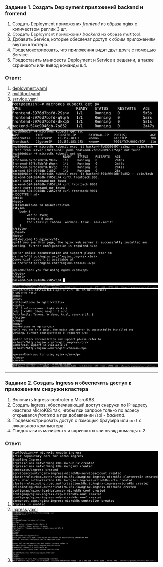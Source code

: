 ### Задание 1. Создать Deployment приложений backend и frontend

1. Создать Deployment приложения _frontend_ из образа nginx с количеством реплик 3 шт.
2. Создать Deployment приложения _backend_ из образа multitool. 
3. Добавить Service, которые обеспечат доступ к обоим приложениям внутри кластера. 
4. Продемонстрировать, что приложения видят друг друга с помощью Service.
5. Предоставить манифесты Deployment и Service в решении, а также скриншоты или вывод команды п.4.

### Ответ:

1. [deployment.yaml](/kube1_5/deployment.yaml)
2. [multitool.yaml](/kube1_5/multitool.yaml)
3. [service.yaml](/kube1_5/service.yaml)
4. ![Task1](/kube1_5/task1_1.jpg "Задание 1")
![Task1](/kube1_5/task1_2.jpg "Задание 1")
![Task1](/kube1_5/task1_3.jpg "Задание 1")
![Task1](/kube1_5/task1_4.jpg "Задание 1")
![Task1](/kube1_5/task1_5.jpg "Задание 1")
![Task1](/kube1_5/task1_6.jpg "Задание 1")

------

### Задание 2. Создать Ingress и обеспечить доступ к приложениям снаружи кластера

1. Включить Ingress-controller в MicroK8S.
2. Создать Ingress, обеспечивающий доступ снаружи по IP-адресу кластера MicroK8S так, чтобы при запросе только по адресу открывался _frontend_ а при добавлении /api - _backend_.
3. Продемонстрировать доступ с помощью браузера или `curl` с локального компьютера.
4. Предоставить манифесты и скриншоты или вывод команды п.2.

### Ответ:

1. ![Task2](/kube1_5/task2_1.jpg "Задание 2")
2. [ingress.yaml](/kube1_5/ingress.yaml)
3. ![Task2](/kube1_5/task2_2.jpg "Задание 2")